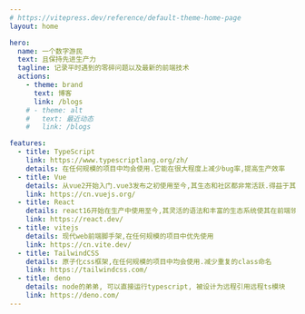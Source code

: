 ```yaml
---
# https://vitepress.dev/reference/default-theme-home-page
layout: home

hero:
  name: 一个数字游民
  text: 且保持先进生产力
  tagline: 记录平时遇到的零碎问题以及最新的前端技术
  actions:
    - theme: brand
      text: 博客
      link: /blogs
    # - theme: alt
    #   text: 最近动态
    #   link: /blogs

features:
  - title: TypeScript
    link: https://www.typescriptlang.org/zh/
    details: 在任何规模的项目中均会使用.它能在很大程度上减少bug率,提高生产效率
  - title: Vue
    details: 从vue2开始入门.vue3发布之初使用至今,其生态和社区都非常活跃.得益于其渐进式设计理念,其心智负担小,上手快
    link: https://cn.vuejs.org/
  - title: React
    details: react16开始在生产中使用至今,其灵活的语法和丰富的生态系统使其在前端领域占据重要地位.
    link: https://react.dev/
  - title: vitejs
    details: 现代web前端脚手架,在任何规模的项目中优先使用
    link: https://cn.vite.dev/
  - title: TailwindCSS
    details: 原子化css框架,在任何规模的项目中均会使用.减少重复的class命名
    link: https://tailwindcss.com/
  - title: deno
    details: node的弟弟, 可以直接运行typescript, 被设计为远程引用远程ts模块
    link: https://deno.com/
---
```

